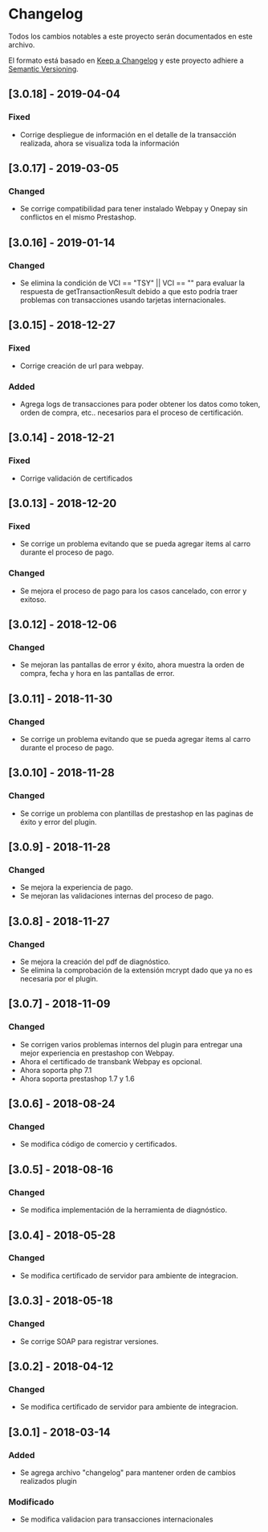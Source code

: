 # Changelog
Todos los cambios notables a este proyecto serán documentados en este archivo.

El formato está basado en [Keep a Changelog](http://keepachangelog.com/en/1.0.0/)
y este proyecto adhiere a [Semantic Versioning](http://semver.org/spec/v2.0.0.html).

## [3.0.18] - 2019-04-04
### Fixed
- Corrige despliegue de información en el detalle de la transacción realizada, ahora se visualiza toda la información

## [3.0.17] - 2019-03-05
### Changed
- Se corrige compatibilidad para tener instalado Webpay y Onepay sin conflictos en el mismo Prestashop.

## [3.0.16] - 2019-01-14
### Changed
- Se elimina la condición de VCI == "TSY" || VCI == "" para evaluar la respuesta de getTransactionResult debido a que
esto podría traer problemas con transacciones usando tarjetas internacionales.

## [3.0.15] - 2018-12-27
### Fixed
- Corrige creación de url para webpay.
### Added
- Agrega logs de transacciones para poder obtener los datos como token, orden de compra, etc.. necesarios para el proceso de certificación.

## [3.0.14] - 2018-12-21
### Fixed
- Corrige validación de certificados

## [3.0.13] - 2018-12-20
### Fixed
- Se corrige un problema evitando que se pueda agregar items al carro durante el proceso de pago.
### Changed
- Se mejora el proceso de pago para los casos cancelado, con error y exitoso.
  
## [3.0.12] - 2018-12-06
### Changed
- Se mejoran las pantallas de error y éxito, ahora muestra la orden de compra, fecha y hora en las pantallas de error.

## [3.0.11] - 2018-11-30
### Changed
- Se corrige un problema evitando que se pueda agregar items al carro durante el proceso de pago.

## [3.0.10] - 2018-11-28
### Changed
- Se corrige un problema con plantillas de prestashop en las paginas de éxito y error del plugin.

## [3.0.9] - 2018-11-28
### Changed
- Se mejora la experiencia de pago.
- Se mejoran las validaciones internas del proceso de pago.

## [3.0.8] - 2018-11-27
### Changed
- Se mejora la creación del pdf de diagnóstico.
- Se elimina la comprobación de la extensión mcrypt dado que ya no es necesaria por el plugin.

## [3.0.7] - 2018-11-09
### Changed
- Se corrigen varios problemas internos del plugin para entregar una mejor experiencia en prestashop con Webpay.
- Ahora el certificado de transbank Webpay es opcional.
- Ahora soporta php 7.1
- Ahora soporta prestashop 1.7 y 1.6

## [3.0.6] - 2018-08-24
### Changed
- Se modifica código de comercio y certificados.

## [3.0.5] - 2018-08-16
### Changed
- Se modifica implementación de la herramienta de diagnóstico.

## [3.0.4] - 2018-05-28
### Changed
- Se modifica certificado de servidor para ambiente de integracion.

## [3.0.3] - 2018-05-18
### Changed
- Se corrige SOAP para registrar versiones.

## [3.0.2] - 2018-04-12
### Changed
- Se modifica certificado de servidor para ambiente de integracion.

## [3.0.1] - 2018-03-14
### Added
- Se agrega archivo "changelog" para mantener orden de cambios realizados plugin

### Modificado
- Se modifica validacion para  transacciones internacionales
